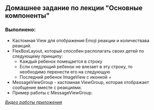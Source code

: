 ## Домашнее задание по лекции "Основные компоненты"

### Выполнено:
- Кастомная View для отображения Emoji реакции и количествава реакций.
- FlexBoxLayout, который способен располагать своих детей по следующему принципу:
  - Каждый ребенок помещается в строку
  - Если следующий ребенок не влезает в эту строку, то необходимо перенести его на следующую
  - Последний ребенок ImageView с иконкой +
- MessageViewGroup - кастомная ViewGroup, которая отображает сообщение вместе с реакциями.
- Пример работы с MessageViewGroup.

[*Видео работы приложения*](https://gitlab.com/mi9moq/tfs_spring_2024/-/blob/homework_2/app/src/main/res/raw/homework_2.webm?ref_type=heads)